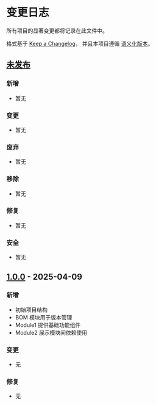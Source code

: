# 变更日志

所有项目的显著变更都将记录在此文件中。

格式基于 [Keep a Changelog](https://keepachangelog.com/zh-CN/1.0.0/)，
并且本项目遵循 [语义化版本](https://semver.org/lang/zh-CN/)。

## [未发布]

### 新增
- 暂无

### 变更
- 暂无

### 废弃
- 暂无

### 移除
- 暂无

### 修复
- 暂无

### 安全
- 暂无

## [1.0.0] - 2025-04-09

### 新增
- 初始项目结构
- BOM 模块用于版本管理
- Module1 提供基础功能组件
- Module2 展示模块间依赖使用

### 变更
- 无

### 修复
- 无

[未发布]: https://github.com/helian-labs/maven-template-bom/compare/v1.0.0...HEAD
[1.0.0]: https://github.com/helian-labs/maven-template-bom/releases/tag/v1.0.0
